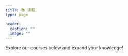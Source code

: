 ```yaml
---
title: 📚 课程
type: page

header:
  caption: ""
  image: ""
---
```


Explore our courses below and expand your knowledge!
